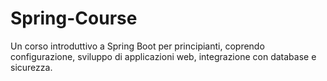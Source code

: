 # Spring-Course
Un corso introduttivo a Spring Boot per principianti, coprendo configurazione, sviluppo di applicazioni web, integrazione con database e sicurezza.
